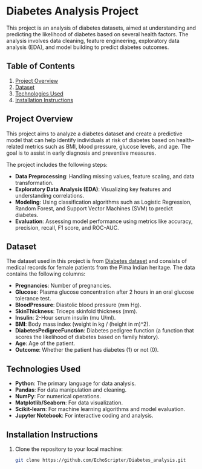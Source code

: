 # Diabetes Analysis Project

This project is an analysis of diabetes datasets, aimed at understanding and predicting the likelihood of diabetes based on several health factors. The analysis involves data cleaning, feature engineering, exploratory data analysis (EDA), and model building to predict diabetes outcomes. 

## Table of Contents
1. [Project Overview](#project-overview)
2. [Dataset](#dataset)
3. [Technologies Used](#technologies-used)
4. [Installation Instructions](#installation-instructions)

## Project Overview

This project aims to analyze a diabetes dataset and create a predictive model that can help identify individuals at risk of diabetes based on health-related metrics such as BMI, blood pressure, glucose levels, and age. The goal is to assist in early diagnosis and preventive measures.

The project includes the following steps:
- **Data Preprocessing**: Handling missing values, feature scaling, and data transformation.
- **Exploratory Data Analysis (EDA)**: Visualizing key features and understanding correlations.
- **Modeling**: Using classification algorithms such as Logistic Regression, Random Forest, and Support Vector Machines (SVM) to predict diabetes.
- **Evaluation**: Assessing model performance using metrics like accuracy, precision, recall, F1 score, and ROC-AUC.

## Dataset

The dataset used in this project is from [Diabetes dataset](https://www.kaggle.com/datasets/mathchi/diabetes-data-set) and consists of medical records for female patients from the Pima Indian heritage. The data contains the following columns:
- **Pregnancies**: Number of pregnancies.
- **Glucose**: Plasma glucose concentration after 2 hours in an oral glucose tolerance test.
- **BloodPressure**: Diastolic blood pressure (mm Hg).
- **SkinThickness**: Triceps skinfold thickness (mm).
- **Insulin**: 2-Hour serum insulin (mu U/ml).
- **BMI**: Body mass index (weight in kg / (height in m)^2).
- **DiabetesPedigreeFunction**: Diabetes pedigree function (a function that scores the likelihood of diabetes based on family history).
- **Age**: Age of the patient.
- **Outcome**: Whether the patient has diabetes (1) or not (0).

## Technologies Used

- **Python**: The primary language for data analysis.
- **Pandas**: For data manipulation and cleaning.
- **NumPy**: For numerical operations.
- **Matplotlib/Seaborn**: For data visualization.
- **Scikit-learn**: For machine learning algorithms and model evaluation.
- **Jupyter Notebook**: For interactive coding and analysis.

## Installation Instructions

1. Clone the repository to your local machine:
   ```bash
   git clone https://github.com/EchoScripter/Diabetes_analysis.git

